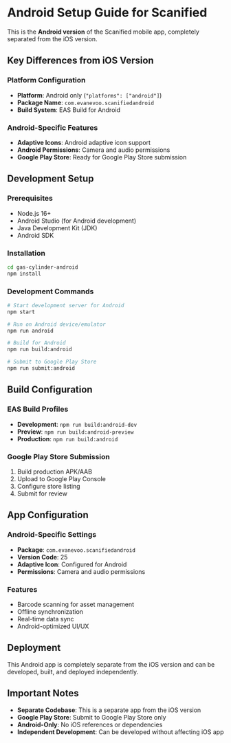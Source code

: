 # Android Setup Guide for Scanified

This is the **Android version** of the Scanified mobile app, completely separated from the iOS version.

## Key Differences from iOS Version

### Platform Configuration
- **Platform**: Android only (`"platforms": ["android"]`)
- **Package Name**: `com.evanevoo.scanifiedandroid`
- **Build System**: EAS Build for Android

### Android-Specific Features
- **Adaptive Icons**: Android adaptive icon support
- **Android Permissions**: Camera and audio permissions
- **Google Play Store**: Ready for Google Play Store submission

## Development Setup

### Prerequisites
- Node.js 16+
- Android Studio (for Android development)
- Java Development Kit (JDK)
- Android SDK

### Installation
```bash
cd gas-cylinder-android
npm install
```

### Development Commands
```bash
# Start development server for Android
npm start

# Run on Android device/emulator
npm run android

# Build for Android
npm run build:android

# Submit to Google Play Store
npm run submit:android
```

## Build Configuration

### EAS Build Profiles
- **Development**: `npm run build:android-dev`
- **Preview**: `npm run build:android-preview`
- **Production**: `npm run build:android`

### Google Play Store Submission
1. Build production APK/AAB
2. Upload to Google Play Console
3. Configure store listing
4. Submit for review

## App Configuration

### Android-Specific Settings
- **Package**: `com.evanevoo.scanifiedandroid`
- **Version Code**: 25
- **Adaptive Icon**: Configured for Android
- **Permissions**: Camera and audio permissions

### Features
- Barcode scanning for asset management
- Offline synchronization
- Real-time data sync
- Android-optimized UI/UX

## Deployment

This Android app is completely separate from the iOS version and can be developed, built, and deployed independently.

## Important Notes

- **Separate Codebase**: This is a separate app from the iOS version
- **Google Play Store**: Submit to Google Play Store only
- **Android-Only**: No iOS references or dependencies
- **Independent Development**: Can be developed without affecting iOS app
